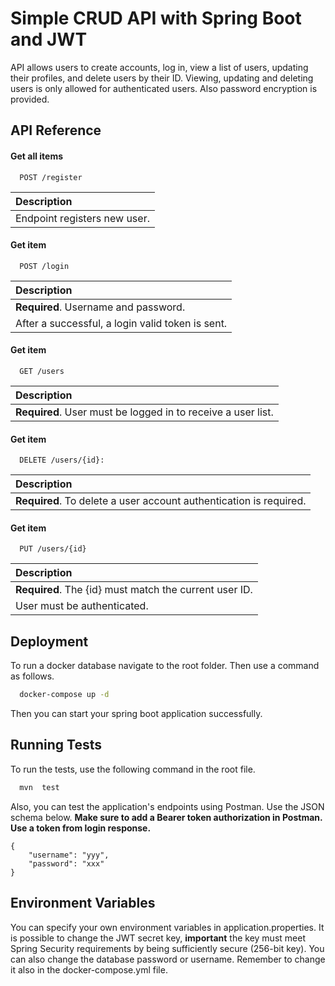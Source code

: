 
# Simple CRUD API with Spring Boot and JWT

API allows users to create accounts, log
in, view a list of users, updating their profiles, and delete users by their ID. Viewing, updating and deleting users is only allowed for authenticated users. Also password encryption is provided.

## API Reference

#### Get all items

```http
  POST /register
```

| Description                |
| :------------------------- |
| Endpoint registers new user. |

#### Get item

```http
  POST /login
```

| Description                       |
| :-------------------------------- |
| **Required**. Username and password.
 After a successful, a login valid token is sent.|

#### Get item

```http
  GET /users
```

| Description                                                  |
|:-------------------------------------------------------------|
| **Required**. User must be logged in to receive a user list. |

#### Get item

```http
  DELETE /users/{id}:
```

| Description                       |
| :-------------------------------- |
| **Required**. To delete a user account authentication is required. |

#### Get item

```http
  PUT /users/{id}
```

| Description                       |
| :-------------------------------- |
| **Required**. The {id} must match the current user ID.
User must be authenticated. |




## Deployment

To run a docker database navigate to the root folder. Then use a command as follows.

```bash
  docker-compose up -d
```

Then you can start your spring boot application successfully.


## Running Tests

To run the tests, use the following command in the root file.

```bash
  mvn  test
```
Also, you can test the application's endpoints using Postman. Use the JSON schema below. **Make sure to add a Bearer token authorization in Postman. Use a token from login response.**

```
{
	"username": "yyy",
    "password": "xxx"
}
```
## Environment Variables

You can specify your own environment variables in application.properties. It is possible to change the JWT secret key, **important**
the key must meet Spring Security requirements by being sufficiently secure (256-bit key). You can also change the database password or username. Remember to change it also in the docker-compose.yml file.

